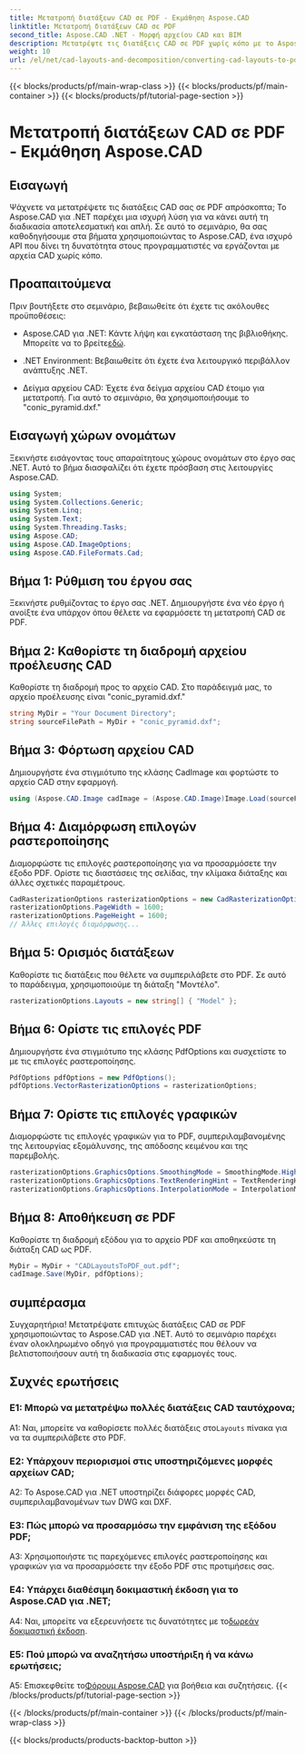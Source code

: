 ```yaml
---
title: Μετατροπή διατάξεων CAD σε PDF - Εκμάθηση Aspose.CAD
linktitle: Μετατροπή διατάξεων CAD σε PDF
second_title: Aspose.CAD .NET - Μορφή αρχείου CAD και BIM
description: Μετατρέψτε τις διατάξεις CAD σε PDF χωρίς κόπο με το Aspose.CAD για .NET. Ακολουθήστε τον βήμα προς βήμα οδηγό μας για απρόσκοπτη ενσωμάτωση.
weight: 10
url: /el/net/cad-layouts-and-decomposition/converting-cad-layouts-to-pdf/
---
```


{{< blocks/products/pf/main-wrap-class >}}
{{< blocks/products/pf/main-container >}}
{{< blocks/products/pf/tutorial-page-section >}}

# Μετατροπή διατάξεων CAD σε PDF - Εκμάθηση Aspose.CAD

## Εισαγωγή

Ψάχνετε να μετατρέψετε τις διατάξεις CAD σας σε PDF απρόσκοπτα; Το Aspose.CAD για .NET παρέχει μια ισχυρή λύση για να κάνει αυτή τη διαδικασία αποτελεσματική και απλή. Σε αυτό το σεμινάριο, θα σας καθοδηγήσουμε στα βήματα χρησιμοποιώντας το Aspose.CAD, ένα ισχυρό API που δίνει τη δυνατότητα στους προγραμματιστές να εργάζονται με αρχεία CAD χωρίς κόπο.

## Προαπαιτούμενα

Πριν βουτήξετε στο σεμινάριο, βεβαιωθείτε ότι έχετε τις ακόλουθες προϋποθέσεις:

-  Aspose.CAD για .NET: Κάντε λήψη και εγκατάσταση της βιβλιοθήκης. Μπορείτε να το βρείτε[εδώ](https://releases.aspose.com/cad/net/).

- .NET Environment: Βεβαιωθείτε ότι έχετε ένα λειτουργικό περιβάλλον ανάπτυξης .NET.

- Δείγμα αρχείου CAD: Έχετε ένα δείγμα αρχείου CAD έτοιμο για μετατροπή. Για αυτό το σεμινάριο, θα χρησιμοποιήσουμε το "conic_pyramid.dxf."

## Εισαγωγή χώρων ονομάτων

Ξεκινήστε εισάγοντας τους απαραίτητους χώρους ονομάτων στο έργο σας .NET. Αυτό το βήμα διασφαλίζει ότι έχετε πρόσβαση στις λειτουργίες Aspose.CAD.

```csharp
using System;
using System.Collections.Generic;
using System.Linq;
using System.Text;
using System.Threading.Tasks;
using Aspose.CAD;
using Aspose.CAD.ImageOptions;
using Aspose.CAD.FileFormats.Cad;
```

## Βήμα 1: Ρύθμιση του έργου σας

Ξεκινήστε ρυθμίζοντας το έργο σας .NET. Δημιουργήστε ένα νέο έργο ή ανοίξτε ένα υπάρχον όπου θέλετε να εφαρμόσετε τη μετατροπή CAD σε PDF.

## Βήμα 2: Καθορίστε τη διαδρομή αρχείου προέλευσης CAD

Καθορίστε τη διαδρομή προς το αρχείο CAD. Στο παράδειγμά μας, το αρχείο προέλευσης είναι "conic_pyramid.dxf."

```csharp
string MyDir = "Your Document Directory";
string sourceFilePath = MyDir + "conic_pyramid.dxf";
```

## Βήμα 3: Φόρτωση αρχείου CAD

Δημιουργήστε ένα στιγμιότυπο της κλάσης CadImage και φορτώστε το αρχείο CAD στην εφαρμογή.

```csharp
using (Aspose.CAD.Image cadImage = (Aspose.CAD.Image)Image.Load(sourceFilePath))
```

## Βήμα 4: Διαμόρφωση επιλογών ραστεροποίησης

Διαμορφώστε τις επιλογές ραστεροποίησης για να προσαρμόσετε την έξοδο PDF. Ορίστε τις διαστάσεις της σελίδας, την κλίμακα διάταξης και άλλες σχετικές παραμέτρους.

```csharp
CadRasterizationOptions rasterizationOptions = new CadRasterizationOptions();
rasterizationOptions.PageWidth = 1600;
rasterizationOptions.PageHeight = 1600;
// Άλλες επιλογές διαμόρφωσης...
```

## Βήμα 5: Ορισμός διατάξεων

Καθορίστε τις διατάξεις που θέλετε να συμπεριλάβετε στο PDF. Σε αυτό το παράδειγμα, χρησιμοποιούμε τη διάταξη "Μοντέλο".

```csharp
rasterizationOptions.Layouts = new string[] { "Model" };
```

## Βήμα 6: Ορίστε τις επιλογές PDF

Δημιουργήστε ένα στιγμιότυπο της κλάσης PdfOptions και συσχετίστε το με τις επιλογές ραστεροποίησης.

```csharp
PdfOptions pdfOptions = new PdfOptions();
pdfOptions.VectorRasterizationOptions = rasterizationOptions;
```

## Βήμα 7: Ορίστε τις επιλογές γραφικών

Διαμορφώστε τις επιλογές γραφικών για το PDF, συμπεριλαμβανομένης της λειτουργίας εξομάλυνσης, της απόδοσης κειμένου και της παρεμβολής.

```csharp
rasterizationOptions.GraphicsOptions.SmoothingMode = SmoothingMode.HighQuality;
rasterizationOptions.GraphicsOptions.TextRenderingHint = TextRenderingHint.AntiAliasGridFit;
rasterizationOptions.GraphicsOptions.InterpolationMode = InterpolationMode.HighQualityBicubic;
```

## Βήμα 8: Αποθήκευση σε PDF

Καθορίστε τη διαδρομή εξόδου για το αρχείο PDF και αποθηκεύστε τη διάταξη CAD ως PDF.

```csharp
MyDir = MyDir + "CADLayoutsToPDF_out.pdf";
cadImage.Save(MyDir, pdfOptions);
```

## συμπέρασμα

Συγχαρητήρια! Μετατρέψατε επιτυχώς διατάξεις CAD σε PDF χρησιμοποιώντας το Aspose.CAD για .NET. Αυτό το σεμινάριο παρέχει έναν ολοκληρωμένο οδηγό για προγραμματιστές που θέλουν να βελτιστοποιήσουν αυτή τη διαδικασία στις εφαρμογές τους.

## Συχνές ερωτήσεις

### Ε1: Μπορώ να μετατρέψω πολλές διατάξεις CAD ταυτόχρονα;

 A1: Ναι, μπορείτε να καθορίσετε πολλές διατάξεις στο`Layouts` πίνακα για να τα συμπεριλάβετε στο PDF.

### Ε2: Υπάρχουν περιορισμοί στις υποστηριζόμενες μορφές αρχείων CAD;

A2: Το Aspose.CAD για .NET υποστηρίζει διάφορες μορφές CAD, συμπεριλαμβανομένων των DWG και DXF.

### Ε3: Πώς μπορώ να προσαρμόσω την εμφάνιση της εξόδου PDF;

A3: Χρησιμοποιήστε τις παρεχόμενες επιλογές ραστεροποίησης και γραφικών για να προσαρμόσετε την έξοδο PDF στις προτιμήσεις σας.

### Ε4: Υπάρχει διαθέσιμη δοκιμαστική έκδοση για το Aspose.CAD για .NET;

 A4: Ναι, μπορείτε να εξερευνήσετε τις δυνατότητες με το[δωρεάν δοκιμαστική έκδοση](https://releases.aspose.com/).

### Ε5: Πού μπορώ να αναζητήσω υποστήριξη ή να κάνω ερωτήσεις;

A5: Επισκεφθείτε το[Φόρουμ Aspose.CAD](https://forum.aspose.com/c/cad/19) για βοήθεια και συζητήσεις.
{{< /blocks/products/pf/tutorial-page-section >}}

{{< /blocks/products/pf/main-container >}}
{{< /blocks/products/pf/main-wrap-class >}}

{{< blocks/products/products-backtop-button >}}
